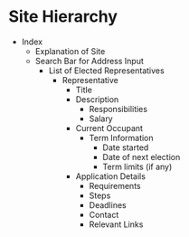# Site Hierarchy

* Index
  * Explanation of Site
  * Search Bar for Address Input
    * List of Elected Representatives
      * Representative
        * Title
        * Description
          * Responsibilities
          * Salary
        * Current Occupant
          * Term Information
            * Date started
            * Date of next election
            * Term limits (if any)
        * Application Details
          * Requirements
          * Steps
          * Deadlines
          * Contact
          * Relevant Links
